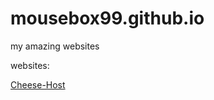 # mousebox99.github.io

my amazing websites

websites:

[Cheese-Host](https://mousebox99.github.io/cheesehost/main.html)
